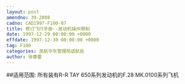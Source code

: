 ```yaml
---
layout: post
amendno: 39-2088
cadno: CAD1997-F100-07
title: 修订飞行手册--发动机操作限制
date: 1997-12-29 00:00:00 +0800
effdate: 1997-12-30 00:00:00 +0800
tag: F100
categories: 民航华东管理局适航处
author: 徐春雷
---
```


##适用范围:
所有装有R-R TAY 650系列发动机的F.28 MK.0100系列飞机

